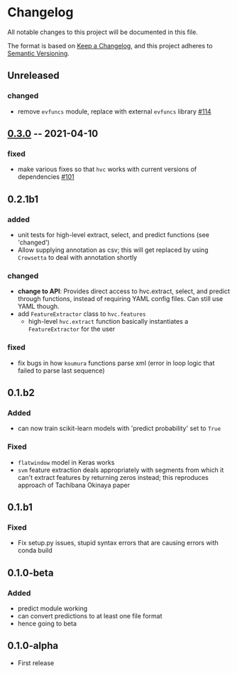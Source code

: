 # Changelog
All notable changes to this project will be documented in this file.

The format is based on [Keep a Changelog](https://keepachangelog.com/en/1.0.0/),
and this project adheres to [Semantic Versioning](https://semver.org/spec/v2.0.0.html).

## Unreleased
### changed
- remove `evfuncs` module, replace with external `evfuncs` library
  [#114](https://github.com/NickleDave/hybrid-vocal-classifier/pull/114)

## [0.3.0](https://github.com/NickleDave/hybrid-vocal-classifier/releases/tag/0.3.0) -- 2021-04-10
### fixed
- make various fixes so that `hvc` works with current versions of dependencies
  [#101](https://github.com/NickleDave/hybrid-vocal-classifier/pull/101)

## 0.2.1b1
### added
- unit tests for high-level extract, select, and predict functions (see 'changed')
- Allow supplying annotation as csv; this will get replaced by using `Crowsetta` to
  deal with annotation shortly

### changed
- **change to API**: Provides direct access to hvc.extract, select, and predict 
  through functions, instead of requiring YAML config files. Can still use YAML though.
- add `FeatureExtractor` class to `hvc.features`
  + high-level `hvc.extract` function basically instantiates a `FeatureExtractor` for the
    user

### fixed
- fix bugs in how `koumura` functions parse xml (error in loop logic that failed to parse
  last sequence)

## 0.1.b2
### Added
- can now train scikit-learn models with 'predict probability' set to `True`

### Fixed
- `flatwindow` model in Keras works
- `svm` feature extraction deals appropriately with segments from which it can't 
  extract features by returning zeros instead; 
  this reproduces approach of Tachibana Okinaya paper

##  0.1.b1 
### Fixed
- Fix setup.py issues, stupid syntax errors that are causing errors with conda build

## 0.1.0-beta
### Added
- predict module working
- can convert predictions to at least one file format
- hence going to beta

## 0.1.0-alpha
- First release

